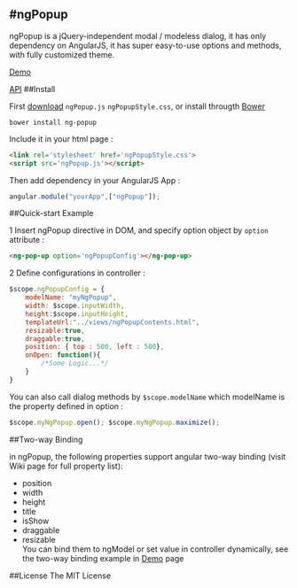 #ngPopup
-----

ngPopup is a jQuery-independent modal / modeless dialog, it has only dependency on AngularJS, it has super easy-to-use options and methods, with fully customized theme.

[Demo]

[API]
##Install

First [download] ```ngPopup.js``` ```ngPopupStyle.css```, or install througth [Bower]
```
bower install ng-popup
```
Include it in your html page :

```html
<link rel='stylesheet' href='ngPopupStyle.css'>
<script src='ngPopup.js'></script>
```


Then add dependency in your AngularJS App :
```javascript
angular.module("yourApp",["ngPopup"]);
```

##Quick-start Example

1 Insert ngPopup directive in DOM, and specify option object by ```option``` attribute :
```html
<ng-pop-up option='ngPopupConfig'></ng-pop-up>
```
2 Define configurations in controller :

```javascript
$scope.ngPopupConfig = {
	modelName: "myNgPopup",
    width: $scope.inputWidth,
    height:$scope.inputHeight,
    templateUrl:"../views/ngPopupContents.html",
    resizable:true,
    draggable:true,
    position: { top : 500, left : 500},
    onOpen: function(){
    	/*Some Logic...*/
    }
}
```
You can also call dialog methods by ```$scope.modelName``` which modelName is the property defined in option :
```javascript
$scope.myNgPopup.open(); $scope.myNgPopup.maximize();
```  
##Two-way Binding  


in ngPopup, the following properties support angular two-way binding (visit Wiki page for full property list):  
* position
* width
* height
* title
* isShow
* draggable
* resizable  
You can bind them to ngModel or set value in controller dynamically, see the two-way binding example in [Demo] page

##License
The MIT License

[download]:https://github.com/MarkoCen/ngPopup/tree/master/dist
[Bower]:http://bower.io/
[AngularJS]:https://angularjs.org/
[Demo]:http://markocen.com/ngPopupDemo.html
[API]:https://github.com/MarkoCen/ngPopup/wiki/ngPopup
